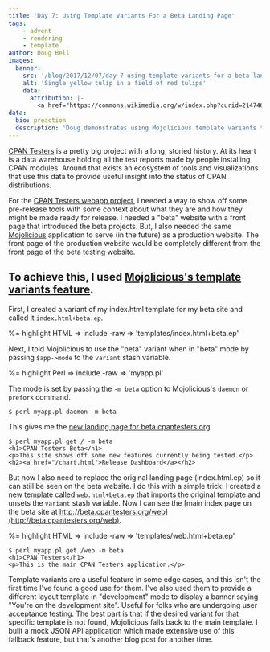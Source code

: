 ```yaml
---
title: 'Day 7: Using Template Variants For a Beta Landing Page'
tags:
    - advent
    - rendering
    - template
author: Doug Bell
images:
  banner:
    src: '/blog/2017/12/07/day-7-using-template-variants-for-a-beta-landing-page/1280px-Single_yellow_tulip_in_a_field_of_red_tulips.jpg'
    alt: 'Single yellow tulip in a field of red tulips'
    data:
      attribution: |-
        <a href="https://commons.wikimedia.org/w/index.php?curid=2147460">Image</a> by Photo by and (c)2007 <a href="//commons.wikimedia.org/wiki/User:Jina_Lee" title="User:Jina Lee">Jina Lee</a> - <span class="int-own-work" lang="en">Own work</span>, <a href="http://creativecommons.org/licenses/by-sa/3.0/" title="Creative Commons Attribution-Share Alike 3.0">CC BY-SA 3.0</a>.
data:
  bio: preaction
  description: 'Doug demonstrates using Mojolicious template variants to show a new landing page for a beta-testing website'
---
```

[CPAN Testers](http://cpantesters.org) is a pretty big project with a long,
storied history. At its heart is a data warehouse holding all the test reports
made by people installing CPAN modules. Around that exists an ecosystem of
tools and visualizations that use this data to provide useful insight into the
status of CPAN distributions.

For the [CPAN Testers webapp
project](http://github.com/cpan-testers/cpantesters-web), I needed a way to
show off some pre-release tools with some context about what they are and how
they might be made ready for release. I needed a "beta" website with a front
page that introduced the beta projects. But, I also needed the same
[Mojolicious](http://mojolicious.org) application to serve (in the future) as a
production website. The front page of the production website would be
completely different from the front page of the beta testing website.

To achieve this, I used [Mojolicious's template variants
feature](http://mojolicious.org/perldoc/Mojolicious/Guides/Rendering#Template-variants).
---

First, I created a variant of my index.html template for my beta site
and called it `index.html+beta.ep`.

%= highlight HTML => include -raw => 'templates/index.html+beta.ep'

Next, I told Mojolicious to use the "beta" variant when in "beta" mode
by passing `$app->mode` to the `variant` stash variable.

%= highlight Perl => include -raw => 'myapp.pl'

The mode is set by passing the `-m beta` option to Mojolicious's `daemon` or
`prefork` command.

    $ perl myapp.pl daemon -m beta

This gives me the [new landing page for beta.cpantesters.org](http://beta.cpantesters.org).

    $ perl myapp.pl get / -m beta
    <h1>CPAN Testers Beta</h1>
    <p>This site shows off some new features currently being tested.</p>
    <h2><a href="/chart.html">Release Dashboard</a></h2>

But now I also need to replace the original landing page (index.html.ep)
so it can still be seen on the beta website. I do this with a simple
trick: I created a new template called `web.html+beta.ep` that imports
the original template and unsets the `variant` stash variable. Now
I can see the [main index page on the beta site at
http://beta.cpantesters.org/web](http://beta.cpantesters.org/web).

%= highlight HTML => include -raw => 'templates/web.html+beta.ep'

    $ perl myapp.pl get /web -m beta
    <h1>CPAN Testers</h1>
    <p>This is the main CPAN Testers application.</p>

Template variants are a useful feature in some edge cases, and this isn't the
first time I've found a good use for them. I've also used them to provide a
different layout template in "development" mode to display a banner saying
"You're on the development site". Useful for folks who are undergoing user
acceptance testing. The best part is that if the desired variant for that
specific template is not found, Mojolicious falls back to the main template. I
built a mock JSON API application which made extensive use of this fallback
feature, but that's another blog post for another time.
